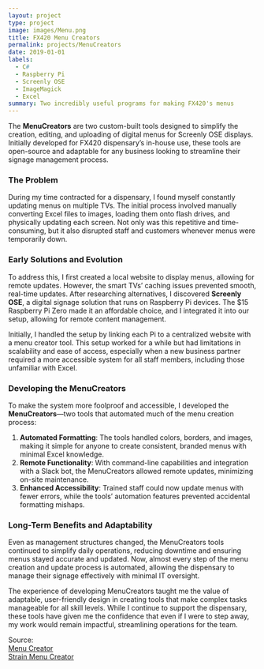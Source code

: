 ```yaml
---
layout: project
type: project
image: images/Menu.png
title: FX420 Menu Creators
permalink: projects/MenuCreators
date: 2019-01-01
labels:
  - C#
  - Raspberry Pi
  - Screenly OSE
  - ImageMagick
  - Excel
summary: Two incredibly useful programs for making FX420's menus
---
```


The **MenuCreators** are two custom-built tools designed to simplify the creation, editing, and uploading of digital menus for Screenly OSE displays. Initially developed for FX420 dispensary’s in-house use, these tools are open-source and adaptable for any business looking to streamline their signage management process.

### The Problem
During my time contracted for a dispensary, I found myself constantly updating menus on multiple TVs. The initial process involved manually converting Excel files to images, loading them onto flash drives, and physically updating each screen. Not only was this repetitive and time-consuming, but it also disrupted staff and customers whenever menus were temporarily down.

### Early Solutions and Evolution
To address this, I first created a local website to display menus, allowing for remote updates. However, the smart TVs’ caching issues prevented smooth, real-time updates. After researching alternatives, I discovered **Screenly OSE**, a digital signage solution that runs on Raspberry Pi devices. The $15 Raspberry Pi Zero made it an affordable choice, and I integrated it into our setup, allowing for remote content management.

Initially, I handled the setup by linking each Pi to a centralized website with a menu creator tool. This setup worked for a while but had limitations in scalability and ease of access, especially when a new business partner required a more accessible system for all staff members, including those unfamiliar with Excel.

### Developing the MenuCreators
To make the system more foolproof and accessible, I developed the **MenuCreators**—two tools that automated much of the menu creation process:
1. **Automated Formatting**: The tools handled colors, borders, and images, making it simple for anyone to create consistent, branded menus with minimal Excel knowledge.
2. **Remote Functionality**: With command-line capabilities and integration with a Slack bot, the MenuCreators allowed remote updates, minimizing on-site maintenance.
3. **Enhanced Accessibility**: Trained staff could now update menus with fewer errors, while the tools’ automation features prevented accidental formatting mishaps.

### Long-Term Benefits and Adaptability
Even as management structures changed, the MenuCreators tools continued to simplify daily operations, reducing downtime and ensuring menus stayed accurate and updated. Now, almost every step of the menu creation and update process is automated, allowing the dispensary to manage their signage effectively with minimal IT oversight.

The experience of developing MenuCreators taught me the value of adaptable, user-friendly design in creating tools that make complex tasks manageable for all skill levels. While I continue to support the dispensary, these tools have given me the confidence that even if I were to step away, my work would remain impactful, streamlining operations for the team.

Source:  
[Menu Creator](https://github.com/Joexv/FX420_MenuCreator)  
[Strain Menu Creator](https://github.com/Joexv/FX420_StrainMenuCreator)
